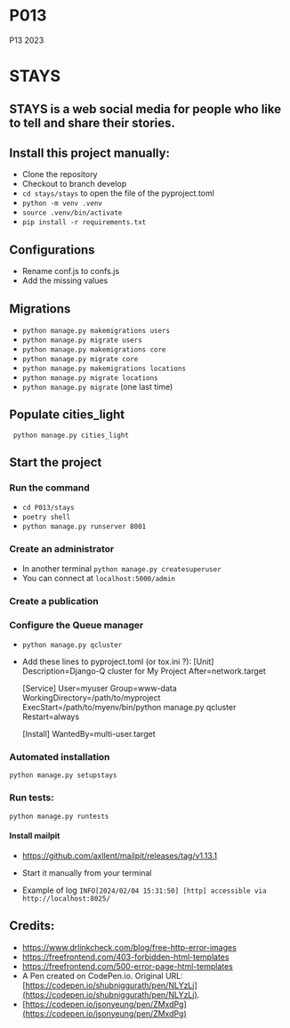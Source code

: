 # P013
P13 2023

# STAYS
## STAYS is a web social media for people who like to tell and share their stories.


## Install this project manually:
   - Clone the repository
   - Checkout to branch develop
   - ```cd stays/stays``` to open the file of the  pyproject.toml
   - ```python -m venv .venv```
   - ```source .venv/bin/activate```
   - ```pip install -r requirements.txt```

## Configurations
   - Rename conf.js to confs.js
   - Add the missing values

## Migrations
   - ```python manage.py makemigrations users ```
   - ```python manage.py migrate users```
   - ```python manage.py makemigrations core ```
   - ```python manage.py migrate core```
   - ```python manage.py makemigrations locations```
   - ```python manage.py migrate locations```
   - ```python manage.py migrate```  (one last time)

## Populate cities_light
``` python manage.py cities_light```

## Start the project
### Run the command
   - ```cd P013/stays```
   - ```poetry shell```
   - ```python manage.py runserver 8001```

### Create an administrator
   - In another terminal ```python manage.py createsuperuser```
   - You can connect at ```localhost:5000/admin```

### Create a publication

### Configure the Queue manager
   - ```python manage.py qcluster```
   - Add these lines to pyproject.toml (or tox.ini ?):
      [Unit]
      Description=Django-Q cluster for My Project
      After=network.target

      [Service]
      User=myuser
      Group=www-data
      WorkingDirectory=/path/to/myproject
      ExecStart=/path/to/myenv/bin/python manage.py qcluster
      Restart=always

      [Install]
      WantedBy=multi-user.target

### Automated installation
```python manage.py setupstays```

### Run tests:
```python manage.py runtests```

#### Install mailpit
   - https://github.com/axllent/mailpit/releases/tag/v1.13.1

   - Start it manually from your terminal

   - Example of log ```INFO[2024/02/04 15:31:50] [http] accessible via http://localhost:8025/```


## Credits:
   - https://www.drlinkcheck.com/blog/free-http-error-images
   - https://freefrontend.com/403-forbidden-html-templates
   - https://freefrontend.com/500-error-page-html-templates
   - A Pen created on CodePen.io. Original URL: [https://codepen.io/shubniggurath/pen/NLYzLj](https://codepen.io/shubniggurath/pen/NLYzLj).
   - [https://codepen.io/jsonyeung/pen/ZMxdPg](https://codepen.io/jsonyeung/pen/ZMxdPg)
